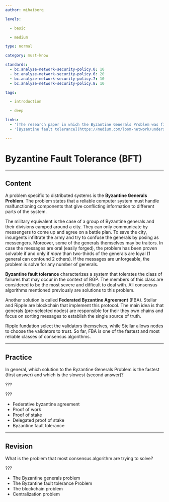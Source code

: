 ```yaml
---
author: mihaiberq

levels:

  - basic

  - medium

type: normal

category: must-know

standards:
  - bc.analyze-network-security-policy.0: 10
  - bc.analyze-network-security-policy.6: 20
  - bc.analyze-network-security-policy.7: 10
  - bc.analyze-network-security-policy.8: 10

tags:

  - introduction

  - deep

links:
  - '[The research paper in which the Byzantine Generals Problem was first discussed](https://people.eecs.berkeley.edu/~luca/cs174/byzantine.pdf){article}'
  - '[Byzantine fault tolerance](https://medium.com/loom-network/understanding-blockchain-fundamentals-part-1-byzantine-fault-tolerance-245f46fe8419){article}'

---
```

# Byzantine Fault Tolerance (BFT)

---
## Content

A problem specific to distributed systems is the **Byzantine Generals Problem**. The problem states that a reliable computer system must handle malfunctioning components that give conflicting information to different parts of the system.

The military equivalent is the case of a group of Byzantine generals and their divisions camped around a city. They can only communicate by messengers to come up and agree on a battle plan. To save the city, insurgents infiltrate the army and try to confuse the generals by posing as messengers. Moreover, some of the generals themselves may be traitors. In case the messages are oral (easily forged), the problem has been proven solvable if and only if *more* than two-thirds of the generals are loyal (1 general can confound 2 others). If the messages are unforgeable, the problem is solve for any number of generals.

**Byzantine fault tolerance** characterizes a system that tolerates the class of failures that may occur in the context of BGP. The members of this class are considered to be the most severe and difficult to deal with. All consensus algorithms mentioned previously are solutions to this problem.

Another solution is called **Federated Byzantine Agreement** (FBA). Stellar and Ripple are blockchain that implement this protocol. The main idea is that generals (pre-selected nodes) are responsible for their they own chains and focus on sorting messages to establish the single source of truth.

Ripple fundation select the validators themselves, while Stellar allows nodes to choose the validators to trust. So far, FBA is one of the fastest and most reliable classes of consensus algorithms.


---
## Practice

In general, which solution to the Byzantine Generals Problem is the fastest (first answer) and which is the slowest (second answer)?

???

???

* Federative byzantine agreement
* Proof of work
* Proof of stake
* Delegated proof of stake 
* Byzantine fault tolerance

---
## Revision

What is the problem that most consensus algorithm are trying to solve?

???

* The Byzantine generals problem
* The Byzantine fault tolerance Problem
* The blockchain problem
* Centralization problem